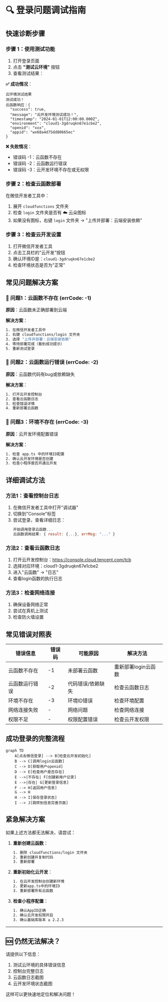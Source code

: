 # 🔍 登录问题调试指南

## 快速诊断步骤

### 步骤 1：使用测试功能
1. 打开登录页面
2. 点击 **"测试云环境"** 按钮
3. 查看测试结果：

**✅ 成功情况**：
```
云环境测试结果
测试成功！
云函数响应：{
  "success": true,
  "message": "云开发环境测试成功！",
  "timestamp": "2024-01-01T12:00:00.000Z",
  "environment": "cloud1-3gdruqkn67e1cbe2",
  "openid": "xxx",
  "appid": "wx68a4d75dd80665ec"
}
```

**❌ 失败情况**：
- 错误码 -1：云函数不存在
- 错误码 -2：云函数运行错误  
- 错误码 -3：云开发环境不存在或无权限

### 步骤 2：检查云函数部署

在微信开发者工具中：
1. 展开 `cloudfunctions` 文件夹
2. 检查 `login` 文件夹是否有 ☁️ 云朵图标
3. 如果没有图标，右键 `login` 文件夹 → "上传并部署：云端安装依赖"

### 步骤 3：检查云开发设置

1. 打开微信开发者工具
2. 点击工具栏的"云开发"按钮
3. 确认环境ID是：`cloud1-3gdruqkn67e1cbe2`
4. 检查环境状态是否为"正常"

## 常见问题解决方案

### 🚫 问题1：云函数不存在 (errCode: -1)

**原因**：云函数未正确部署到云端

**解决方案**：
```bash
1. 在微信开发者工具中
2. 右键 cloudfunctions/login 文件夹
3. 选择 "上传并部署：云端安装依赖"
4. 等待部署完成（看到成功提示）
5. 重新测试登录
```

### 🚫 问题2：云函数运行错误 (errCode: -2)

**原因**：云函数代码有bug或依赖缺失

**解决方案**：
```bash
1. 打开云开发控制台
2. 查看云函数日志
3. 检查错误详情
4. 重新部署云函数
```

### 🚫 问题3：环境不存在 (errCode: -3)

**原因**：云开发环境配置错误

**解决方案**：
```bash
1. 检查 app.ts 中的环境ID配置
2. 确认云开发环境是否创建
3. 检查小程序是否开通云开发
```

## 详细调试方法

### 方法1：查看控制台日志

1. 在微信开发者工具中打开"调试器"
2. 切换到"Console"标签
3. 尝试登录，查看详细日志：
   ```javascript
   开始调用登录云函数...
   云函数调用结果: { result: {...}, errMsg: "..." }
   ```

### 方法2：查看云函数日志

1. 打开云开发控制台：https://console.cloud.tencent.com/tcb
2. 选择对应环境：cloud1-3gdruqkn67e1cbe2
3. 进入"云函数" → "日志"
4. 查看login函数的执行日志

### 方法3：检查网络连接

1. 确保设备网络正常
2. 尝试在真机上测试
3. 检查防火墙设置

## 常见错误对照表

| 错误信息 | 错误码 | 可能原因 | 解决方法 |
|---------|-------|---------|----------|
| 云函数不存在 | -1 | 未部署云函数 | 重新部署login云函数 |
| 云函数运行错误 | -2 | 代码错误/依赖缺失 | 检查云函数日志 |
| 环境不存在 | -3 | 环境ID错误 | 检查环境配置 |
| 网络连接失败 | - | 网络问题 | 检查网络连接 |
| 权限不足 | - | 权限配置错误 | 检查云开发权限 |

## 成功登录的完整流程

```mermaid
graph TD
    A[点击微信登录] --> B[检查云开发初始化]
    B --> C[调用login云函数]
    C --> D[获取用户openid]
    D --> E[检查用户是否存在]
    E -->|不存在| F[创建新用户记录]
    E -->|存在| G[更新登录信息]
    F --> H[返回用户信息]
    G --> H
    H --> I[保存登录状态]
    I --> J[跳转到信息完善页面]
```

## 紧急解决方案

如果上述方法都无法解决，请尝试：

1. **重新创建云函数**：
   ```bash
   1. 删除 cloudfunctions/login 文件夹
   2. 重新创建并复制代码
   3. 重新部署
   ```

2. **重新初始化云开发**：
   ```bash
   1. 在云开发控制台创建新环境
   2. 更新app.ts中的环境ID
   3. 重新部署所有云函数
   ```

3. **检查小程序配置**：
   ```bash
   1. 确认AppID正确
   2. 确认云开发权限开启
   3. 确认基础库版本 ≥ 2.2.3
   ```

---

## 🆘 仍然无法解决？

请提供以下信息：
1. 测试云环境的具体错误信息
2. 控制台完整日志
3. 云函数日志截图
4. 云开发环境状态截图

这样可以更快速地定位和解决问题！
